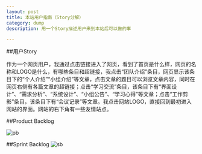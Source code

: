 ```yaml
---
layout: post
title: 本站用户指南（Story分解）
category: dump
description: 用一个Story描述用户来到本站后可以做的事

---
```



##用户Story

作为一个网页用户，我通过点击链接进入了网页，看到了首页是什么样，网页的名称和LOGO是什么，有哪些条目和超链接，我点击“团队介绍”条目，网页显示该条目下的“个人介绍”“小组介绍”等文章，点击文章的题目可以浏览文章内容，同时在网页右侧有各篇文章的超链接；点击“学习交流”条目，该条目下有“界面设计”、“需求分析”、“系统设计”、“小组公告”、“学习心得”等文章；点击“工作剪影”条目，该条目下有“会议记录”等文章。我点击网站LOGO，直接回到最初进入网站的界面。网站的右下角有一些友情站点。

##Product Backlog

![pb](http://7xv1wo.com1.z0.glb.clouddn.com/product-backlog.png)

##Sprint Backlog
![sb](http://7xv1wo.com1.z0.glb.clouddn.com/sprint-backlog.png)

